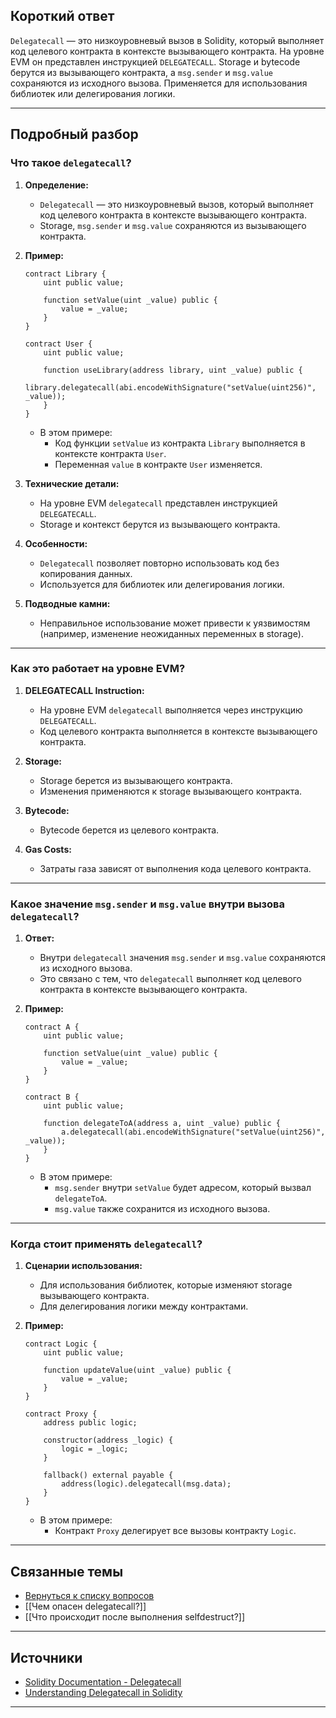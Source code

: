 
## Короткий ответ

`Delegatecall` — это низкоуровневый вызов в Solidity, который выполняет код целевого контракта в контексте вызывающего контракта. На уровне EVM он представлен инструкцией `DELEGATECALL`. Storage и bytecode берутся из вызывающего контракта, а `msg.sender` и `msg.value` сохраняются из исходного вызова. Применяется для использования библиотек или делегирования логики.

---

## Подробный разбор

### **Что такое `delegatecall`?**
1. **Определение:**
   - `Delegatecall` — это низкоуровневый вызов, который выполняет код целевого контракта в контексте вызывающего контракта.
   - Storage, `msg.sender` и `msg.value` сохраняются из вызывающего контракта.

2. **Пример:**
   ```solidity
   contract Library {
       uint public value;

       function setValue(uint _value) public {
           value = _value;
       }
   }

   contract User {
       uint public value;

       function useLibrary(address library, uint _value) public {
           library.delegatecall(abi.encodeWithSignature("setValue(uint256)", _value));
       }
   }
   ```

   - В этом примере:
     - Код функции `setValue` из контракта `Library` выполняется в контексте контракта `User`.
     - Переменная `value` в контракте `User` изменяется.

3. **Технические детали:**
   - На уровне EVM `delegatecall` представлен инструкцией `DELEGATECALL`.
   - Storage и контекст берутся из вызывающего контракта.

4. **Особенности:**
   - `Delegatecall` позволяет повторно использовать код без копирования данных.
   - Используется для библиотек или делегирования логики.

5. **Подводные камни:**
   - Неправильное использование может привести к уязвимостям (например, изменение неожиданных переменных в storage).

---

### **Как это работает на уровне EVM?**
1. **DELEGATECALL Instruction:**
   - На уровне EVM `delegatecall` выполняется через инструкцию `DELEGATECALL`.
   - Код целевого контракта выполняется в контексте вызывающего контракта.

2. **Storage:**
   - Storage берется из вызывающего контракта.
   - Изменения применяются к storage вызывающего контракта.

3. **Bytecode:**
   - Bytecode берется из целевого контракта.

4. **Gas Costs:**
   - Затраты газа зависят от выполнения кода целевого контракта.

---

### **Какое значение `msg.sender` и `msg.value` внутри вызова `delegatecall`?**
1. **Ответ:**
   - Внутри `delegatecall` значения `msg.sender` и `msg.value` сохраняются из исходного вызова.
   - Это связано с тем, что `delegatecall` выполняет код целевого контракта в контексте вызывающего контракта.

2. **Пример:**
   ```solidity
   contract A {
       uint public value;

       function setValue(uint _value) public {
           value = _value;
       }
   }

   contract B {
       uint public value;

       function delegateToA(address a, uint _value) public {
           a.delegatecall(abi.encodeWithSignature("setValue(uint256)", _value));
       }
   }
   ```

   - В этом примере:
     - `msg.sender` внутри `setValue` будет адресом, который вызвал `delegateToA`.
     - `msg.value` также сохранится из исходного вызова.

---

### **Когда стоит применять `delegatecall`?**
1. **Сценарии использования:**
   - Для использования библиотек, которые изменяют storage вызывающего контракта.
   - Для делегирования логики между контрактами.

2. **Пример:**
   ```solidity
   contract Logic {
       uint public value;

       function updateValue(uint _value) public {
           value = _value;
       }
   }

   contract Proxy {
       address public logic;

       constructor(address _logic) {
           logic = _logic;
       }

       fallback() external payable {
           address(logic).delegatecall(msg.data);
       }
   }
   ```

   - В этом примере:
     - Контракт `Proxy` делегирует все вызовы контракту `Logic`.

---

## Связанные темы
- [Вернуться к списку вопросов](5.%20Список%20вопросов.md)
- [[Чем опасен delegatecall?]]
- [[Что происходит после выполнения selfdestruct?]]

---

## Источники
- [Solidity Documentation - Delegatecall](https://docs.soliditylang.org/en/latest/introduction-to-smart-contracts.html#delegatecall-callcode-and-libraries)
- [Understanding Delegatecall in Solidity](https://ethereum.stackexchange.com/questions/3667/difference-between-call-callcode-and-delegatecall)
---